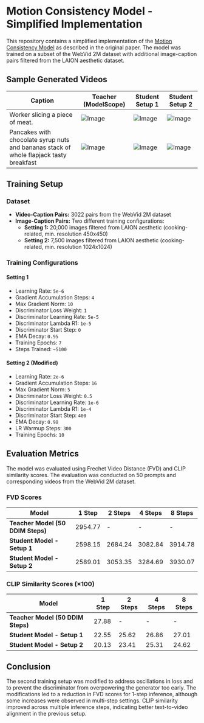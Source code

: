 # Motion Consistency Model - Simplified Implementation

This repository contains a simplified implementation of the [Motion Consistency Model](https://github.com/yhZhai/mcm) as described in the original paper. The model was trained on a subset of the WebVid 2M dataset with additional image-caption pairs filtered from the LAION aesthetic dataset.

## Sample Generated Videos
|Caption|Teacher (ModelScope)|Student Setup 1|Student Setup 2|
|-----|-----|-----|-----|
|Worker slicing a piece of meat.|![Image](https://github.com/user-attachments/assets/49aadf34-d0cd-4531-829d-8237f17dd659)|![Image](https://github.com/user-attachments/assets/2bbea26d-6f76-4ac8-baa2-6600aa49697e)|![Image](https://github.com/user-attachments/assets/37ec6102-a63f-40d9-a601-6ae50c8453fd)|
|Pancakes with chocolate syrup nuts and bananas stack of whole flapjack tasty breakfast|![Image](https://github.com/user-attachments/assets/8a82fd29-b54c-45a6-b79e-72c88d7d8ce4)|![Image](https://github.com/user-attachments/assets/c003cc5a-563d-44f3-9121-3fd3db4caef4)|![Image](https://github.com/user-attachments/assets/c201b303-822c-4ba4-a600-0023c8884aa4)|

## Training Setup

### Dataset
- **Video-Caption Pairs:** 3022 pairs from the WebVid 2M dataset
- **Image-Caption Pairs:** Two different training configurations:
  - **Setting 1:** 20,000 images filtered from LAION aesthetic (cooking-related, min. resolution 450x450)
  - **Setting 2:** 7,500 images filtered from LAION aesthetic (cooking-related, min. resolution 1024x1024)

### Training Configurations
#### Setting 1
- Learning Rate: `5e-6`
- Gradient Accumulation Steps: `4`
- Max Gradient Norm: `10`
- Discriminator Loss Weight: `1`
- Discriminator Learning Rate: `5e-5`
- Discriminator Lambda R1: `1e-5`
- Discriminator Start Step: `0`
- EMA Decay: `0.95`
- Training Epochs: `7`
- Steps Trained: `~5100`

#### Setting 2 (Modified)
- Learning Rate: `2e-6`
- Gradient Accumulation Steps: `16`
- Max Gradient Norm: `5`
- Discriminator Loss Weight: `0.5`
- Discriminator Learning Rate: `1e-6`
- Discriminator Lambda R1: `1e-4`
- Discriminator Start Step: `400`
- EMA Decay: `0.98`
- LR Warmup Steps: `300`
- Training Epochs: `10`

## Evaluation Metrics

The model was evaluated using Frechet Video Distance (FVD) and CLIP similarity scores. The evaluation was conducted on 50 prompts and corresponding videos from the WebVid 2M dataset.

### FVD Scores
| Model | 1 Step | 2 Steps | 4 Steps | 8 Steps |
|--------|----------|----------|----------|----------|
| **Teacher Model (50 DDIM Steps)** | 2954.77 | - | - | - |
| **Student Model - Setup 1** | 2598.15 | 2684.24 | 3082.84 | 3914.78 |
| **Student Model - Setup 2** | 2589.01 | 3053.35 | 3284.69 | 3930.07 |

### CLIP Similarity Scores (×100)
| Model | 1 Step | 2 Steps | 4 Steps | 8 Steps |
|--------|----------|----------|----------|----------|
| **Teacher Model (50 DDIM Steps)** | 27.88 | - | - | - |
| **Student Model - Setup 1** | 22.55 | 25.62 | 26.86 | 27.01 |
| **Student Model - Setup 2** | 20.13 | 23.41 | 25.31 | 24.62 |

## Conclusion
The second training setup was modified to address oscillations in loss and to prevent the discriminator from overpowering the generator too early. The modifications led to a reduction in FVD scores for 1-step inference, although some increases were observed in multi-step settings. CLIP similarity improved across multiple inference steps, indicating better text-to-video alignment in the previous setup.
